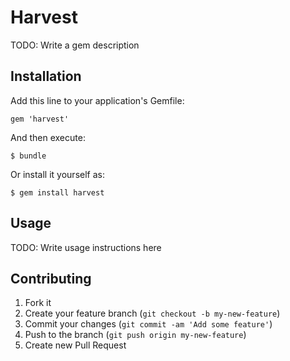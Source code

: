 # Harvest

TODO: Write a gem description

## Installation

Add this line to your application's Gemfile:

    gem 'harvest'

And then execute:

    $ bundle

Or install it yourself as:

    $ gem install harvest

## Usage

TODO: Write usage instructions here

## Contributing

1. Fork it
2. Create your feature branch (`git checkout -b my-new-feature`)
3. Commit your changes (`git commit -am 'Add some feature'`)
4. Push to the branch (`git push origin my-new-feature`)
5. Create new Pull Request
